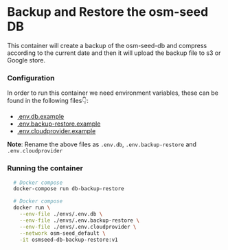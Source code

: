 # Backup and Restore the osm-seed DB

This container will create a backup of the osm-seed-db and compress according to the current date and then it will upload the backup file to s3 or Google store.


### Configuration

In order to run this container we need environment variables, these can be found in the following files👇:

- [.env.db.example](./../../envs/.env.db.example)
- [.env.backup-restore.example](./../../envs/.env.backup-restore.example)
- [.env.cloudprovider.example](./../../envs/.env.cloudprovider.example)

**Note**: Rename the above files as `.env.db`, `.env.backup-restore` and `.env.cloudprovider`

### Running the container

```sh
  # Docker compose
  docker-compose run db-backup-restore

  # Docker compose
  docker run \
    --env-file ./envs/.env.db \
    --env-file ./envs/.env.backup-restore \
    --env-file ./envs/.env.cloudprovider \
    --network osm-seed_default \
    -it osmseed-db-backup-restore:v1 
```

